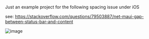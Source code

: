 Just an example project for the following spacing issue under iOS

see: https://stackoverflow.com/questions/79503887/net-maui-gap-between-status-bar-and-content

![image](https://github.com/user-attachments/assets/056a4645-d9df-48a5-8d64-85acf66ec37d)
